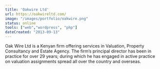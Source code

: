 ```yaml
---
title: 'Oakwire Ltd'
url: https://oakwireltd.com/
image: "/images/portfolio/oakwire.png"
status: online
tools: ["web","wordpress", "php"]
dateCreated: "2013-09-13"
---
```


Oak Wire Ltd is a Kenyan firm offering services in Valuation, Property Consultancy and Estate Agency. The firm’s principal director has been in practice for over 29 years; during which he has engaged in active practice on valuation assignments spread all over the country and overseas.
